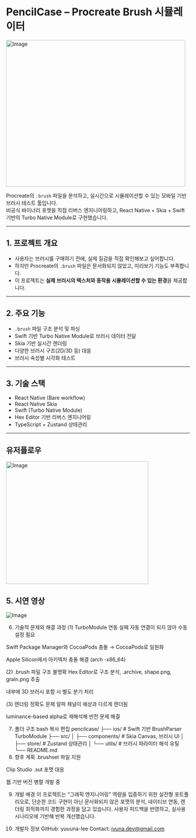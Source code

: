 # PencilCase – Procreate Brush 시뮬레이터



<img width="491" height="401" alt="Image" src="https://github.com/user-attachments/assets/1cc61470-589e-4573-8bd3-218dee7a2623" />





Procreate의 `.brush` 파일을 분석하고, 실시간으로 시뮬레이션할 수 있는 모바일 기반 브러시 테스트 툴입니다.  
비공식 바이너리 포맷을 직접 리버스 엔지니어링하고, React Native + Skia + Swift 기반의 Turbo Native Module로 구현했습니다.

---

## 1. 프로젝트 개요

- 사용자는 브러시를 구매하기 전에, 실제 질감을 직접 확인해보고 싶어합니다.
- 하지만 Procreate의 `.brush` 파일은 문서화되지 않았고, 미리보기 기능도 부족합니다.
- 이 프로젝트는 **실제 브러시의 텍스처와 동작을 시뮬레이션할 수 있는 환경**을 제공합니다.

---

## 2. 주요 기능

- `.brush` 파일 구조 분석 및 파싱
- Swift 기반 Turbo Native Module로 브러시 데이터 전달
- Skia 기반 실시간 렌더링
- 다양한 브러시 구조(2D/3D 등) 대응
- 브러시 속성별 시각화 테스트

---

## 3. 기술 스택

- React Native (Bare workflow)
- React Native Skia
- Swift (Turbo Native Module)
- Hex Editor 기반 리버스 엔지니어링
- TypeScript + Zustand 상태관리

---

## 유저플로우
<img width="390" height="335" alt="Image" src="https://github.com/user-attachments/assets/6e271571-88da-4c5e-871c-624544ddc4f6" />

## 5. 시연 영상
![Image](https://github.com/user-attachments/assets/e6e94464-636a-41f7-a9fc-813eb26a55ea)


6. 기술적 문제와 해결 과정
(1) TurboModule 연동 실패
자동 연결이 되지 않아 수동 설정 필요

Swift Package Manager와 CocoaPods 충돌 → CocoaPods로 일원화

Apple Silicon에서 아키텍처 충돌 해결 (arch -x86_64)

(2) .brush 파일 구조 불명확
Hex Editor로 구조 분석, .archive, shape.png, grain.png 추출

내부에 3D 브러시 포함 시 별도 분기 처리

(3) 렌더링 정확도 문제
알파 채널이 예상과 다르게 렌더됨

luminance-based alpha로 재해석해 반전 문제 해결

7. 폴더 구조
bash
복사
편집
pencilcase/
├── ios/                    # Swift 기반 BrushParser TurboModule
├── src/
│   ├── components/         # Skia Canvas, 브러시 UI
│   ├── store/              # Zustand 상태관리
│   └── utils/              # 브러시 파라미터 해석 유틸
└── README.md
8. 향후 계획
.brushset 파일 지원

Clip Studio .sut 포맷 대응

웹 기반 버전 병렬 개발 중

9. 개발 배경
이 프로젝트는 “그래픽 엔지니어링” 역량을 입증하기 위한 실전형 포트폴리오로,
단순한 코드 구현이 아닌 문서화되지 않은 포맷의 분석, 네이티브 연동, 렌더링 최적화까지 경험한 과정을 담고 있습니다.
사용자 피드백을 반영하고, 실사용 시나리오에 기반해 반복 개선했습니다.

10. 개발자 정보
GitHub: yuuuna-lee
Contact: iyuna.dev@gmail.com
